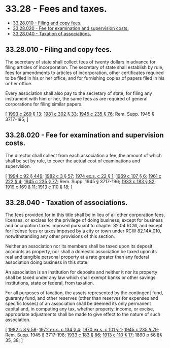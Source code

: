 # 33.28 - Fees and taxes.
* [33.28.010 - Filing and copy fees.](#3328010---filing-and-copy-fees)
* [33.28.020 - Fee for examination and supervision costs.](#3328020---fee-for-examination-and-supervision-costs)
* [33.28.040 - Taxation of associations.](#3328040---taxation-of-associations)
## 33.28.010 - Filing and copy fees.
The secretary of state shall collect fees of twenty dollars in advance for filing articles of incorporation. The secretary of state shall establish by rule, fees for amendments to articles of incorporation, other certificates required to be filed in his or her office, and for furnishing copies of papers filed in his or her office.

Every association shall also pay to the secretary of state, for filing any instrument with him or her, the same fees as are required of general corporations for filing similar papers.

\[ [1993 c 269 § 13](https://lawfilesext.leg.wa.gov/biennium/1993-94/Pdf/Bills/Session%20Laws/Senate/5492-S.SL.pdf?cite=1993%20c%20269%20§%2013); [1981 c 302 § 33](https://leg.wa.gov/CodeReviser/documents/sessionlaw/1981c302.pdf?cite=1981%20c%20302%20§%2033); [1945 c 235 § 76](https://leg.wa.gov/CodeReviser/documents/sessionlaw/1945c235.pdf?cite=1945%20c%20235%20§%2076); Rem. Supp. 1945 § 3717-195; \]

## 33.28.020 - Fee for examination and supervision costs.
The director shall collect from each association a fee, the amount of which shall be set by rule, to cover the actual cost of examinations and supervision.

\[ [1994 c 92 § 449](https://lawfilesext.leg.wa.gov/biennium/1993-94/Pdf/Bills/Session%20Laws/House/2438-S.SL.pdf?cite=1994%20c%2092%20§%20449); [1982 c 3 § 57](https://leg.wa.gov/CodeReviser/documents/sessionlaw/1982c3.pdf?cite=1982%20c%203%20§%2057); [1974 ex.s. c 22 § 1](https://leg.wa.gov/CodeReviser/documents/sessionlaw/1974ex1c22.pdf?cite=1974%20ex.s.%20c%2022%20§%201); [1969 c 107 § 6](https://leg.wa.gov/CodeReviser/documents/sessionlaw/1969c107.pdf?cite=1969%20c%20107%20§%206); [1961 c 222 § 4](https://leg.wa.gov/CodeReviser/documents/sessionlaw/1961c222.pdf?cite=1961%20c%20222%20§%204); [1945 c 235 § 77](https://leg.wa.gov/CodeReviser/documents/sessionlaw/1945c235.pdf?cite=1945%20c%20235%20§%2077); Rem. Supp. 1945 § 3717-196; [1933 c 183 § 82](https://leg.wa.gov/CodeReviser/documents/sessionlaw/1933c183.pdf?cite=1933%20c%20183%20§%2082); [1919 c 169 § 11](https://leg.wa.gov/CodeReviser/documents/sessionlaw/1919c169.pdf?cite=1919%20c%20169%20§%2011); [1913 c 110 § 18](https://leg.wa.gov/CodeReviser/documents/sessionlaw/1913c110.pdf?cite=1913%20c%20110%20§%2018); \]

## 33.28.040 - Taxation of associations.
The fees provided for in this title shall be in lieu of all other corporation fees, licenses, or excises for the privilege of doing business, except for business and occupation taxes imposed pursuant to chapter 82.04 RCW, and except for license fees or taxes imposed by a city or town under RCW 82.14A.010, notwithstanding any other provisions of this section.

Neither an association nor its members shall be taxed upon its deposit accounts as property, nor shall a domestic association be taxed upon its real and tangible personal property at a rate greater than any federal association doing business in this state.

An association is an institution for deposits and neither it nor its property shall be taxed under any law which shall exempt banks or other savings institutions, state or federal, from taxation.

For all purposes of taxation, the assets represented by the contingent fund, guaranty fund, and other reserves (other than reserves for expenses and specific losses) of an association shall be deemed its only permanent capital and, in computing any tax, whether property, income, or excise, appropriate adjustments shall be made to give effect to the nature of such association.

\[ [1982 c 3 § 58](https://leg.wa.gov/CodeReviser/documents/sessionlaw/1982c3.pdf?cite=1982%20c%203%20§%2058); [1972 ex.s. c 134 § 4](https://leg.wa.gov/CodeReviser/documents/sessionlaw/1972ex1c134.pdf?cite=1972%20ex.s.%20c%20134%20§%204); [1970 ex.s. c 101 § 1](https://leg.wa.gov/CodeReviser/documents/sessionlaw/1970ex1c101.pdf?cite=1970%20ex.s.%20c%20101%20§%201); [1945 c 235 § 79](https://leg.wa.gov/CodeReviser/documents/sessionlaw/1945c235.pdf?cite=1945%20c%20235%20§%2079); Rem. Supp. 1945 § 3717-198; [1933 c 183 § 86](https://leg.wa.gov/CodeReviser/documents/sessionlaw/1933c183.pdf?cite=1933%20c%20183%20§%2086); [1913 c 110 § 17](https://leg.wa.gov/CodeReviser/documents/sessionlaw/1913c110.pdf?cite=1913%20c%20110%20§%2017); 1890 p 56 §§ 35, 38; \]

